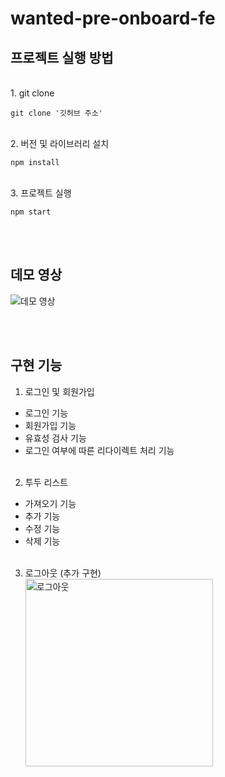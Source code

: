 # wanted-pre-onboard-fe

<h2>프로젝트 실행 방법</h2>

<br>
1. git clone

```
git clone '깃허브 주소'
```

<br>
2. 버전 및 라이브러리 설치

```
npm install
```

<br>
3. 프로젝트 실행

```
npm start
```

<br><br>

<h2>데모 영상</h2>
<img src="https://user-images.githubusercontent.com/66675699/185061970-f208b328-bbfb-42fc-a13f-92b1cba98556.gif" alt="데모 영상"/>

<br><br>

<h2>구현 기능</h2>

1. 로그인 및 회원가입

- 로그인 기능
- 회원가입 기능
- 유효성 검사 기능
- 로그인 여부에 따른 리다이렉트 처리 기능
  <br><br>

2. 투두 리스트

- 가져오기 기능
- 추가 기능
- 수정 기능
- 삭제 기능
  <br><br>

3. 로그아웃 (추가 구현)<br>
   <img width="300" src="https://user-images.githubusercontent.com/66675699/185062791-ba4277df-3b71-4684-a3c3-d6e58fe4086c.gif" alt="로그아웃"/>
